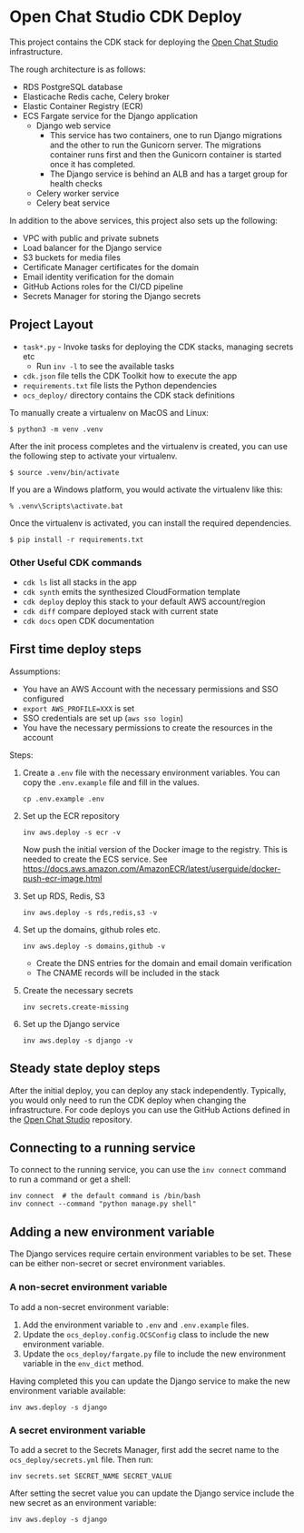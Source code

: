 # Open Chat Studio CDK Deploy

This project contains the CDK stack for deploying the [Open Chat Studio](https://github.com/dimagi/open-chat-studio/)
infrastructure.

The rough architecture is as follows:

* RDS PostgreSQL database
* Elasticache Redis cache, Celery broker
* Elastic Container Registry (ECR)
* ECS Fargate service for the Django application
  * Django web service
    * This service has two containers, one to run Django migrations and the other to run the Gunicorn server.
      The migrations container runs first and then the Gunicorn container is started once it has completed.
    * The Django service is behind an ALB and has a target group for health checks
  * Celery worker service
  * Celery beat service

In addition to the above services, this project also sets up the following:

* VPC with public and private subnets
* Load balancer for the Django service
* S3 buckets for media files
* Certificate Manager certificates for the domain
* Email identity verification for the domain
* GitHub Actions roles for the CI/CD pipeline
* Secrets Manager for storing the Django secrets

## Project Layout

* `task*.py` - Invoke tasks for deploying the CDK stacks, managing secrets etc
  * Run `inv -l` to see the available tasks
* `cdk.json` file tells the CDK Toolkit how to execute the app
* `requirements.txt` file lists the Python dependencies
* `ocs_deploy/` directory contains the CDK stack definitions

To manually create a virtualenv on MacOS and Linux:

```
$ python3 -m venv .venv
```

After the init process completes and the virtualenv is created, you can use the following
step to activate your virtualenv.

```
$ source .venv/bin/activate
```

If you are a Windows platform, you would activate the virtualenv like this:

```
% .venv\Scripts\activate.bat
```

Once the virtualenv is activated, you can install the required dependencies.

```
$ pip install -r requirements.txt
```

### Other Useful CDK commands

 * `cdk ls`          list all stacks in the app
 * `cdk synth`       emits the synthesized CloudFormation template
 * `cdk deploy`      deploy this stack to your default AWS account/region
 * `cdk diff`        compare deployed stack with current state
 * `cdk docs`        open CDK documentation

## First time deploy steps

Assumptions:

* You have an AWS Account with the necessary permissions and SSO configured
* `export AWS_PROFILE=XXX` is set
* SSO credentials are set up (`aws sso login`)
* You have the necessary permissions to create the resources in the account

Steps:

1. Create a `.env` file with the necessary environment variables. You can copy the `.env.example` file and fill in the values.

    ```shell
    cp .env.example .env
    ```

2. Set up the ECR repository

    ```shell
    inv aws.deploy -s ecr -v
    ```

    Now push the initial version of the Docker image to the registry. This is needed to create the ECS service.
    See https://docs.aws.amazon.com/AmazonECR/latest/userguide/docker-push-ecr-image.html
       
3. Set up RDS, Redis, S3

    ```shell
    inv aws.deploy -s rds,redis,s3 -v
    ```
   
4. Set up the domains, github roles etc.

    ```shell
    inv aws.deploy -s domains,github -v
    ```

   * Create the DNS entries for the domain and email domain verification
   * The CNAME records will be included in the stack

5. Create the necessary secrets

    ```shell
    inv secrets.create-missing
    ```

6. Set up the Django service

    ```shell
    inv aws.deploy -s django -v
    ```
   
## Steady state deploy steps

After the initial deploy, you can deploy any stack independently. Typically, you would only need to 
run the CDK deploy when changing the infrastructure. For code deploys you can use the GitHub Actions defined
in the [Open Chat Studio](https://github.com/dimagi/open-chat-studio/) repository.

## Connecting to a running service

To connect to the running service, you can use the `inv connect` command to run a command or get a shell:

```shell
inv connect  # the default command is /bin/bash
inv connect --command "python manage.py shell"
```

## Adding a new environment variable

The Django services require certain environment variables to be set. These can be either non-secret or secret environment variables.

### A non-secret environment variable

To add a non-secret environment variable:

1. Add the environment variable to `.env` and `.env.example` files.
2. Update the `ocs_deploy.config.OCSConfig` class to include the new environment variable.
3. Update the `ocs_deploy/fargate.py` file to include the new environment variable in the `env_dict` method.

Having completed this you can update the Django service to make the new environment variable available:

```shell
inv aws.deploy -s django
```

### A secret environment variable

To add a secret to the Secrets Manager, first add the secret name to the `ocs_deploy/secrets.yml` file. Then run:

```shell
inv secrets.set SECRET_NAME SECRET_VALUE
```

After setting the secret value you can update the Django service include the new secret as an environment variable:

```shell
inv aws.deploy -s django
```
